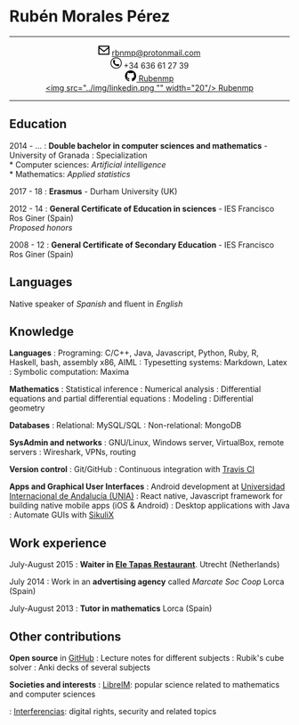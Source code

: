 Rubén Morales Pérez
===================


-----------------

<div style="text-align: center">

<img src="../img/message.png" width="20"/> rbnmp@protonmail.com \
<img src="../img/wa.jpg" width="20"/> +34 636 61 27 39 \
[<img src="../img/github.png" width="20"/> Rubenmp](https://github.com/Rubenmp) \
[<img src="../img/linkedin.png "" width="20"/> Rubenmp](www.linkedin.com/in/rubén-morales-pérez)

</div>

-----------------



Education
---------

2014 - ...
:   **Double bachelor in computer sciences and mathematics** - University of Granada
:    Specialization\
       * Computer sciences: *Artificial intelligence*\
       * Mathematics: *Applied statistics*

2017 - 18
:   **Erasmus** - Durham University (UK)

2012 - 14
:   **General Certificate of Education in sciences** - IES Francisco Ros Giner (Spain)\
    *Proposed honors*

2008 - 12
:   **General Certificate of Secondary Education** - IES Francisco Ros Giner (Spain)


Languages
---------

Native speaker of *Spanish* and fluent in *English*


Knowledge
----------
**Languages**
:   Programing: C/C++, Java, Javascript, Python, Ruby, R, Haskell, bash, assembly x86, AIML
:   Typesetting systems: Markdown, Latex
:   Symbolic computation: Maxima


**Mathematics**
:   Statistical inference
:   Numerical analysis
:   Differential equations and partial differential equations
:   Modeling
:   Differential geometry


**Databases**
:   Relational: MySQL/SQL
:   Non-relational: MongoDB


**SysAdmin and networks**
:   GNU/Linux, Windows server, VirtualBox, remote servers
:   Wireshark, VPNs, routing


**Version control**
:   Git/GitHub
:   Continuous integration with [Travis CI](https://travis-ci.com/)


**Apps and Graphical User Interfaces**
:   Android development at [Universidad Internacional de Andalucía (UNIA)](https://www.unia.es/servicio-de-comunicacion-e-informacion/prensa-uniatv/category/cursos-de-verano-unia/4)
:   React native, Javascript framework for building native mobile apps (iOS & Android)
:   Desktop applications with Java
:   Automate GUIs with [SikuliX](https://github.com/Rubenmp/Charla-SikuliX)



Work experience
---------------

July-August 2015
:   **Waiter in [Ele Tapas Restaurant](http://www.eletapas.nl/)**. Utrecht (Netherlands)

July 2014
:   Work in an **advertising agency** called *Marcate Soc Coop* Lorca (Spain)

July-August 2013
:   **Tutor in mathematics** Lorca (Spain)




Other contributions
-------------------

**Open source** in [GitHub](https://github.com/Rubenmp)
:   Lecture notes for different subjects
:   Rubik's cube solver
:   Anki decks of several subjects

**Societies and interests**
:   [LibreIM](https://libreim.github.io/): popular science related to mathematics and computer sciences

:   [Interferencias](https://interferencias.tech/): digital rights, security and related topics